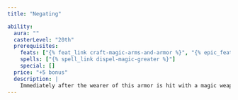 ```yaml
---
title: "Negating"

ability:
  aura: ""
  casterLevel: "20th"
  prerequisites:
    feats: ["{% feat_link craft-magic-arms-and-armor %}", "{% epic_feat_link craft-epic-magic-arms-and-armor %}"]
    spells: ["{% spell_link dispel-magic-greater %}"]
    special: []
  price: "+5 bonus"
  description: |
    Immediately after the wearer of this armor is hit with a magic weapon, the armor casts {% spell_link dispel-magic-greater %} on the weapon. (In the case of projectile weapons, the armor casts {% spell_link dispel-magic-greater %} on the weapon that fired the projectile if it is in range. If it is out of range, the armor does nothing.) No weapon can be affected by the armor more than once per day (regardless of the success of the dispel check).
---
```


